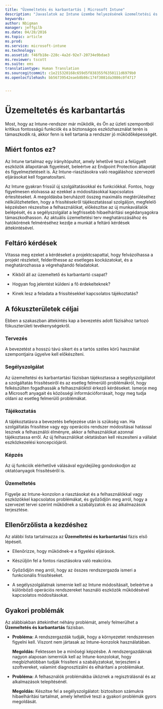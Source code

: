 ```yaml
---
title: "Üzemeltetés és karbantartás | Microsoft Intune"
description: "Javaslatok az Intune üzembe helyezésének üzemeltetési és karbantartási fázisához."
keywords: 
author: Nbigman
manager: jeffgilb
ms.date: 04/28/2016
ms.topic: article
ms.prod: 
ms.service: microsoft-intune
ms.technology: 
ms.assetid: f46fb18e-228c-4a2d-92e7-20734e9bdae3
ms.reviewer: tscott
ms.suite: ems
translationtype: Human Translation
ms.sourcegitcommit: c1e215320168c659d5f838355f6350111d6979b0
ms.openlocfilehash: bb56739542eaeb8b86c174f3081da3086c0f4717


---
```


# Üzemeltetés és karbantartás
Most, hogy az Intune-rendszer már működik, és Ön az üzleti szempontból kritikus fontosságú funkciók és a biztonságos eszközhasználat terén is támaszkodik rá, akkor fenn is kell tartania a rendszer jó működőképességét.

## Miért fontos ez?
Az Intune tartalmaz egy irányítópultot, amely lehetővé teszi a felügyelt eszközök állapotának figyelését, beleértve az Endpoint Protection állapotát és figyelmeztetéseit is. Az Intune-riasztásokra való reagáláshoz szervezeti eljárásokat kell foganatosítani.

Az Intune gyakran frissül új szolgáltatásokkal és funkciókkal. Fontos, hogy figyelmesen elolvassa az ezekkel a módosításokkal kapcsolatos értesítéseket.
A megoldásba beruházott összeg maximális megtérüléséhez nélkülözhetetlen, hogy a frissítésekről tájékoztatással szolgáljon, megfelelő képzésben részesítse a felhasználókat, előkészítse az új munkavállalók belépését, és a segélyszolgálat a legfrissebb hibaelhárítási segédanyagokra támaszkodhasson.
Az aktuális üzemeltetési terv meghatározásához és hatókörének felméréséhez kezdje a munkát a feltáró kérdések áttekintésével.

## Feltáró kérdések
Vitassa meg ezeket a kérdéseket a projektcsapattal, hogy felvázolhassa a projekt részleteit, felderíthesse az esetleges kockázatokat, és a meghatározhassa a végrehajtandó feladatokat.

-   Kikből áll az üzemeltető és karbantartó csapat?

-   Hogyan fog jelentést küldeni a fő érdekelteknek?

-   Kinek lesz a feladata a frissítésekkel kapcsolatos tájékoztatás?

## A fókuszterületek céljai
Ebben a szakaszban áttekintés kap a bevezetés adott fázisához tartozó fókuszterületi tevékenységekről.

### Tervezés
A bevezetést a hosszú távú sikert és a tartós széles körű használat szempontjaira ügyelve kell előkészíteni.

### Segélyszolgálat
Az üzemeltetési és karbantartási fázisban tájékoztassa a segélyszolgálatot a szolgáltatás frissítéseiről és az esetleg felmerülő problémákról, hogy felkészülten fogadhassák a felhasználóktól érkező kérdéseket. Ismerje meg a Microsoft anyagait és közösségi információforrásait, hogy meg tudja oldani az esetleg felmerülő problémákat.

### Tájékoztatás
A tájékoztatásra a bevezetés befejezése után is szükség van. Ha szolgáltatás frissítése vagy egy operációs rendszer módosításai hatással lesznek a felhasználói élményre, akkor a felhasználókat azonnal tájékoztassa erről. Az új felhasználókat oktatásban kell részesíteni a vállalat eszközkezelési koncepciójáról.

### Képzés
Az új funkciók elérhetővé válásával egyidejűleg gondoskodjon az oktatóanyagok frissítéséről is.

### Üzemeltetés
Figyelje az Intune-konzolon a riasztásokat és a felhasználókkal vagy eszközökkel kapcsolatos problémákat, és győződjön meg arról, hogy a szervezet tervei szerint működnek a szabályzatok és az alkalmazások terjesztése.

## Ellenőrzőlista a kezdéshez
Az alábbi lista tartalmazza az **Üzemeltetési és karbantartási** fázis első lépéseit.

-   Ellenőrizze, hogy működnek-e a figyelési eljárások.

-   Készüljön fel a fontos riasztásokra való reakcióra.

-   Győződjön meg arról, hogy az összes rendszergazda ismeri a funkcionális frissítéseket.

-   A segélyszolgálatnak ismernie kell az Intune módosításait, beleértve a különböző operációs rendszereket használó eszközök működésével kapcsolatos módosításokat.

## Gyakori problémák
Az alábbiakban áttekinthet néhány problémát, amely felmerülhet a **Üzemeltetés és karbantartás** fázisban.

-   **Probléma:** A rendszergazdák tudják, hogy a környezetet rendszeresen figyelni kell. Viszont nem jártasak az Intune-konzolok használatában.

    **Megoldás:** Fektessen be a minőségi képzésbe. A rendszergazdáknak nagyon alaposan ismerniük kell az Intune-konzolokat, hogy megbízhatóbban tudják frissíteni a szabályzatokat, terjeszteni a szoftvereket, valamint diagnosztizálni és elhárítani a problémákat.

-   **Probléma:** A felhasználók problémákba üköznek a regisztrálásnál és az alkalmazások telepítésénél.

    **Megoldás:** Készítse fel a segélyszolgálatot: biztosítson számukra hibaelhárítási tartalmat, amely lehetővé teszi a gyakori problémák gyors megoldását.



<!--HONumber=Jul16_HO3-->


